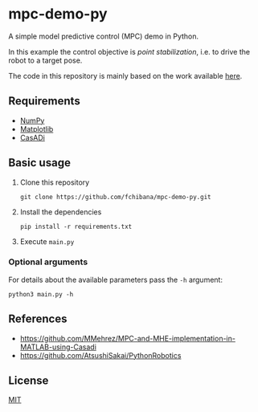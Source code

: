 # mpc-demo-py

A simple model predictive control (MPC) demo in Python.

In this example the control objective is *point stabilization*, i.e. to drive the robot to a target pose.
<!-- The robot kinematics assume a differential drive robot. -->

The code in this repository is mainly based on the work available [here](https://github.com/MMehrez/MPC-and-MHE-implementation-in-MATLAB-using-Casadi).

## Requirements
- [NumPy](https://numpy.org/)
- [Matplotlib](https://matplotlib.org/)
- [CasADi](https://web.casadi.org/) 
<!-- - [Python 3.8.x](https://www.python.org/) -->
<!-- - [SciPy](https://scipy.org/) -->

## Basic usage

1. Clone this repository
    ```
    git clone https://github.com/fchibana/mpc-demo-py.git
    ```
2. Install the dependencies
    ```
    pip install -r requirements.txt
    ```

3. Execute `main.py`

### Optional arguments
For details about the available parameters pass the `-h` argument:
```
python3 main.py -h
```

## References
- https://github.com/MMehrez/MPC-and-MHE-implementation-in-MATLAB-using-Casadi
- https://github.com/AtsushiSakai/PythonRobotics

## License
[MIT](https://choosealicense.com/licenses/mit/)